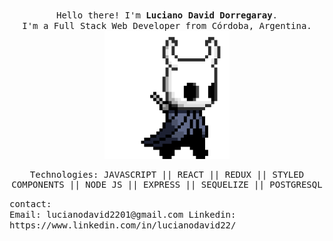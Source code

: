 <p align="center">
  <br>
  <samp>
    Hello there! I'm <b>Luciano David Dorregaray</b>.
    <br>I'm a Full Stack Web Developer from Córdoba, Argentina.<br>

</samp>

  <img src="https://raw.githubusercontent.com/TanZng/TanZng/master/assets/hollor_knight3.gif" width="200"/>

</p>

<samp align="center">
<p>
Technologies:
JAVASCRIPT || REACT || REDUX || STYLED COMPONENTS || NODE JS || EXPRESS || SEQUELIZE || POSTGRESQL
</p>

</samp>
<samp>
  contact: 
  <br>Email: lucianodavid2201@gmail.com Linkedin: https://www.linkedin.com/in/lucianodavid22/<br>
</samp>

